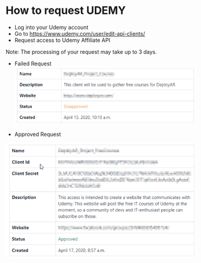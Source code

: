 # How to request UDEMY 

- Log into your Udemy account
- Go to https://www.udemy.com/user/edit-api-clients/
- Request access to  Udemy Affiliate API

Note: The processing of your request may take up to 3 days.

- Failed Request
![Failed Request](https://raw.githubusercontent.com/NicolasRementeria/DeployAR_UdemyCoursePortal/master/Failed%20Request.png)

- Approved Request

![Approved Request](https://raw.githubusercontent.com/NicolasRementeria/DeployAR_UdemyCoursePortal/master/Approved%20Request.png)


